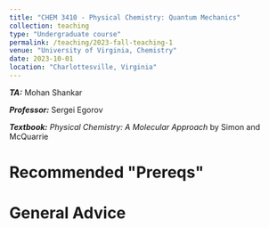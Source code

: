 ```yaml
---
title: "CHEM 3410 - Physical Chemistry: Quantum Mechanics"
collection: teaching
type: "Undergraduate course"
permalink: /teaching/2023-fall-teaching-1
venue: "University of Virginia, Chemistry"
date: 2023-10-01
location: "Charlottesville, Virginia"
---
```


***TA:*** Mohan Shankar

***Professor:*** Sergei Egorov

***Textbook:*** *Physical Chemistry: A Molecular Approach* by Simon and McQuarrie

Recommended "Prereqs"
======

General Advice
======
